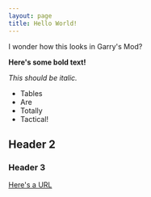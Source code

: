 ```yaml
---
layout: page
title: Hello World!
---
```


I wonder how this looks in Garry's Mod?

**Here's some bold text!**

*This should be italic.*

- Tables
- Are
- Totally
- Tactical!

## Header 2

### Header 3

[Here's a URL](https://github.com/TheOnly8Z/tacrp_interops)